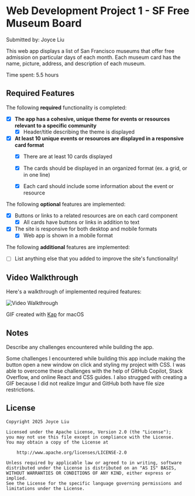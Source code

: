 # Web Development Project 1 - SF Free Museum Board

Submitted by: Joyce Liu

This web app displays a list of San Francisco museums that offer free admission on particular days of each month. Each museum card has the name, picture, address, and description of each museum.

Time spent: 5.5 hours

## Required Features

The following **required** functionality is completed:

- [x] **The app has a cohesive, unique theme for events or resources relevant to a specific community**
  - [x] Header/title describing the theme is displayed
- [x] **At least 10 unique events or resources are displayed in a responsive card format**
  - [x] There are at least 10 cards displayed 
  - [x] The cards should be displayed in an organized format (ex. a grid, or in one line)
  - [x] Each card should include some information about the event or resource


The following **optional** features are implemented:

- [x] Buttons or links to a related resources are on each card component
  - [x] All cards have buttons or links in addition to text
- [x] The site is responsive for both desktop and mobile formats
  - [x] Web app is shown in a mobile format

The following **additional** features are implemented:

* [ ] List anything else that you added to improve the site's functionality!

## Video Walkthrough

Here's a walkthrough of implemented required features:

<img src='project1walkthrough.gif' title='Video Walkthrough' width='' alt='Video Walkthrough' />

GIF created with [Kap](https://getkap.co/) for macOS


## Notes

Describe any challenges encountered while building the app.

Some challenges I encountered while building this app include making the button open a new window on click and styling my project with CSS. I was able to overcome these challenges with the help of GitHub Copilot, Stack Overflow, and online React and CSS guides. I also strugged with creating a GIF because I did not realize Imgur and GitHub both have file size restrictions.

## License

    Copyright 2025 Joyce Liu

    Licensed under the Apache License, Version 2.0 (the "License");
    you may not use this file except in compliance with the License.
    You may obtain a copy of the License at

        http://www.apache.org/licenses/LICENSE-2.0

    Unless required by applicable law or agreed to in writing, software
    distributed under the License is distributed on an "AS IS" BASIS,
    WITHOUT WARRANTIES OR CONDITIONS OF ANY KIND, either express or implied.
    See the License for the specific language governing permissions and
    limitations under the License.
